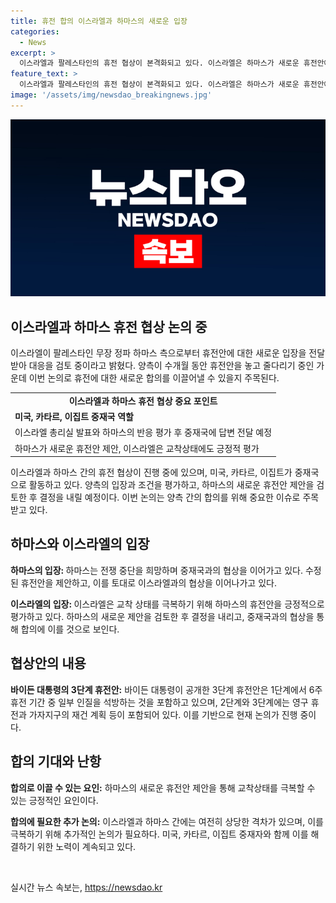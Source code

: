 ```yaml
---
title: 휴전 합의 이스라엘과 하마스의 새로운 입장
categories:
  - News
excerpt: >
  이스라엘과 팔레스타인의 휴전 협상이 본격화되고 있다. 이스라엘은 하마스가 새로운 휴전안에 대한 대응을 평가 중이고, 하마스 역시 중재국과의 협상을 통해 합의를 이루려 노력 중이다. 양측은 미국 대통령 조 바이든의 3단계 휴전안을 기반으로 협상 중이며, 휴전 기간이 연장될 수도 있는 등 여전히 논점은 많은 것으로 보인다. 이스라엘과 하마스의 대응에 따라 실질적인 협상이 이뤄질 예정이라는 관측도 나온다.
feature_text: >
  이스라엘과 팔레스타인의 휴전 협상이 본격화되고 있다. 이스라엘은 하마스가 새로운 휴전안에 대한 대응을 평가 중이고, 하마스 역시 중재국과의 협상을 통해 합의를 이루려 노력 중이다. 양측은 미국 대통령 조 바이든의 3단계 휴전안을 기반으로 협상 중이며, 휴전 기간이 연장될 수도 있는 등 여전히 논점은 많은 것으로 보인다. 이스라엘과 하마스의 대응에 따라 실질적인 협상이 이뤄질 예정이라는 관측도 나온다.
image: '/assets/img/newsdao_breakingnews.jpg'
---
```


<p><img src="/assets/img/newsdao_breakingnews.jpg" alt="ranknews 속보" /></p>

<h2 data-ke-size="size26">이스라엘과 하마스 휴전 협상 논의 중</h2>

<p data-ke-size="size16">이스라엘이 팔레스타인 무장 정파 하마스 측으로부터 휴전안에 대한 새로운 입장을 전달받아 대응을 검토 중이라고 밝혔다. 양측이 수개월 동안 휴전안을 놓고 줄다리기 중인 가운데 이번 논의로 휴전에 대한 새로운 합의를 이끌어낼 수 있을지 주목된다.</p>

<table>
  <tr>
    <td style="text-align: center; height: 17px;"><b>이스라엘과 하마스 휴전 협상 중요 포인트</b></td>
  </tr>
  <tr>
    <td><b>미국, 카타르, 이집트 중재국 역할</b></td>
  </tr>
  <tr>
    <td>이스라엘 총리실 발표와 하마스의 반응 평가 후 중재국에 답변 전달 예정</td>
  </tr>
  <tr>
    <td>하마스가 새로운 휴전안 제안, 이스라엘은 교착상태에도 긍정적 평가</td>
  </tr>
</table>

<p data-ke-size="size16">이스라엘과 하마스 간의 휴전 협상이 진행 중에 있으며, 미국, 카타르, 이집트가 중재국으로 활동하고 있다. 양측의 입장과 조건을 평가하고, 하마스의 새로운 휴전안 제안을 검토한 후 결정을 내릴 예정이다. 이번 논의는 양측 간의 합의를 위해 중요한 이슈로 주목받고 있다.</p>

<h2 data-ke-size="size26">하마스와 이스라엘의 입장</h2>

<p data-ke-size="size16"><b>하마스의 입장: </b>하마스는 전쟁 중단을 희망하며 중재국과의 협상을 이어가고 있다. 수정된 휴전안을 제안하고, 이를 토대로 이스라엘과의 협상을 이어나가고 있다.</p>

<p data-ke-size="size16"><b>이스라엘의 입장: </b>이스라엘은 교착 상태를 극복하기 위해 하마스의 휴전안을 긍정적으로 평가하고 있다. 하마스의 새로운 제안을 검토한 후 결정을 내리고, 중재국과의 협상을 통해 합의에 이를 것으로 보인다.</p>

<h2 data-ke-size="size26">협상안의 내용</h2>

<p data-ke-size="size16"><b>바이든 대통령의 3단계 휴전안:</b> 바이든 대통령이 공개한 3단계 휴전안은 1단계에서 6주 휴전 기간 중 일부 인질을 석방하는 것을 포함하고 있으며, 2단계와 3단계에는 영구 휴전과 가자지구의 재건 계획 등이 포함되어 있다. 이를 기반으로 현재 논의가 진행 중이다.</p>

<h2 data-ke-size="size26">합의 기대와 난항</h2>

<p data-ke-size="size16"><b>합의로 이끌 수 있는 요인:</b> 하마스의 새로운 휴전안 제안을 통해 교착상태를 극복할 수 있는 긍정적인 요인이다.</p>

<p data-ke-size="size16"><b>합의에 필요한 추가 논의:</b> 이스라엘과 하마스 간에는 여전히 상당한 격차가 있으며, 이를 극복하기 위해 추가적인 논의가 필요하다. 미국, 카타르, 이집트 중재자와 함께 이를 해결하기 위한 노력이 계속되고 있다.</p>

<p data-ke-size="size16">&nbsp;</p>
실시간 뉴스 속보는, <a href="https://newsdao.kr" rel="dofollow">https://newsdao.kr</a>


